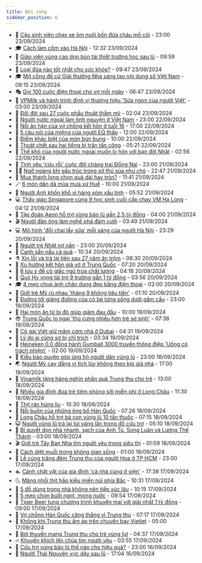```yaml
---
title: Đời sống
sidebar_position: 6
---
```


<!-- vnexpress-doi-song:START -->
- 🚀 [Cậu sinh viên chạy xe ôm nuôi bốn đứa cháu mồ côi](https://vnexpress.net/cau-sinh-vien-chay-xe-om-nuoi-bon-dua-chau-mo-coi-4795185.html) - 23:00 23/09/2024
- 🎓 [Cách làm cốm xào Hà Nội](https://vnexpress.net/cach-lam-com-xao-ha-noi-4796107.html) - 12:32 23/09/2024
- 🚦 [Giáo viên vùng cao dọn bùn tái thiết trường học sau lũ](https://vnexpress.net/giao-vien-vung-cao-don-bun-tai-thiet-truong-hoc-sau-lu-4795804.html) - 09:59 23/09/2024
- 🦣 [Loại đũa nào tốt nhất cho sức khỏe?](https://vnexpress.net/loai-dua-nao-tot-nhat-cho-suc-khoe-4796002.html) - 09:47 23/09/2024
- 🎓 [Mở cổng đề cử Giải thưởng Nhà sáng tạo nội dung số Việt Nam](https://vnexpress.net/mo-cong-de-cu-giai-thuong-nha-sang-tao-noi-dung-so-viet-nam-4796035.html) - 08:15 23/09/2024
- 🎭 [Gọi 100 cuộc điện thoại cho vợ mỗi ngày](https://vnexpress.net/goi-100-cuoc-dien-thoai-cho-vo-moi-ngay-4796009.html) - 06:47 23/09/2024
- 🦅 [VPMilk và hành trình định vị thương hiệu &#39;Sữa ngon của người Việt&#39;](https://vnexpress.net/vpmilk-va-hanh-trinh-dinh-vi-thuong-hieu-sua-ngon-cua-nguoi-viet-4791826.html) - 03:00 23/09/2024
- 🎃 [Đổi đời sau 27 cuộc phẫu thuật thẩm mỹ](https://vnexpress.net/doi-doi-sau-27-cuoc-phau-thuat-tham-my-4795707.html) - 02:04 23/09/2024
- 💪 [Người nước ngoài làm tình nguyện ở Việt Nam](https://vnexpress.net/nguoi-nuoc-ngoai-lam-tinh-nguyen-o-viet-nam-4794165.html) - 23:00 22/09/2024
- 🐻 [Nỗi ân hận của vợ chồng kết hôn ở tuổi 16](https://vnexpress.net/noi-an-han-cua-vo-chong-ket-hon-o-tuoi-16-4793729.html) - 17:00 22/09/2024
- 🧠 [5 câu nói cửa miệng của người EQ thấp](https://vnexpress.net/5-cau-noi-cua-mieng-cua-nguoi-eq-thap-4795677.html) - 12:00 22/09/2024
- 🐘 [Điểm khác biệt của món bún bung](https://vnexpress.net/diem-khac-biet-cua-mon-bun-bung-4795572.html) - 10:00 22/09/2024
- 👹 [Thoát chết sau hai tiếng bị trăn tấn công](https://vnexpress.net/thoat-chet-sau-hai-tieng-bi-tran-tan-cong-4795121.html) - 05:21 22/09/2024
- 💂 [Thế khó của người nước ngoài muốn ly hôn với bạn đời Nhật](https://vnexpress.net/the-kho-cua-nguoi-nuoc-ngoai-muon-ly-hon-voi-ban-doi-nhat-4795468.html) - 02:56 22/09/2024
- 🦍 [Tình yêu &#39;cứu rỗi&#39; cuộc đời chàng trai Đồng Nai](https://vnexpress.net/tinh-yeu-cuu-roi-cuoc-doi-chang-trai-dong-nai-4790363.html) - 23:00 21/09/2024
- 🧑‍🏫 [Ngỡ ngàng khi gấu trúc trong sở thú sủa như chó](https://vnexpress.net/ngo-ngang-khi-gau-truc-trong-so-thu-sua-nhu-cho-4795543.html) - 22:47 21/09/2024
- 🧰 [Mua thanh long chọn quả dài hay tròn?](https://vnexpress.net/mua-thanh-long-chon-qua-dai-hay-tron-4795458.html) - 11:41 21/09/2024
- 🪄 [6 món dân dã mùa mưa xứ Huế](https://vnexpress.net/6-mon-dan-da-mua-mua-xu-hue-4795360.html) - 10:00 21/09/2024
- 🐲 [Người Anh khốn khổ vì hàng xóm xấu tính](https://vnexpress.net/nguoi-anh-khon-kho-vi-hang-xom-xau-tinh-4795056.html) - 05:52 21/09/2024
- 💻 [Thầy giáo Singapore cùng 9 học sinh cuối cấp chạy VM Hạ Long](https://vnexpress.net/thay-giao-singapore-cung-9-hoc-sinh-cuoi-cap-chay-vm-ha-long-4795295.html) - 04:12 21/09/2024
- 🐘 [Tập đoàn Aeon hỗ trợ vùng bão lũ gần 2,5 tỷ đồng](https://vnexpress.net/tap-doan-aeon-ho-tro-vung-bao-lu-gan-2-5-ty-dong-4793359.html) - 04:00 21/09/2024
- 🎬 [Người đàn ông làm nghề phá đám cưới](https://vnexpress.net/nguoi-dan-ong-lam-nghe-pha-dam-cuoi-4795014.html) - 03:49 21/09/2024
- 💻 [Mô hình &#39;đổi chai lấy sữa&#39; mỗi sáng của người Hà Nội](https://vnexpress.net/mo-hinh-doi-chai-lay-sua-moi-sang-cua-nguoi-ha-noi-4795200.html) - 23:29 20/09/2024
- 🧰 [Người trẻ Nhật nợ nần](https://vnexpress.net/nguoi-tre-nhat-no-nan-4794850.html) - 23:00 20/09/2024
- 🫣 [Canh sắn nấu cá quả](https://vnexpress.net/canh-san-nau-ca-qua-4795035.html) - 10:34 20/09/2024
- ⚗️ [Xin lỗi và trả lại tiền sau 27 năm ăn trộm](https://vnexpress.net/xin-loi-va-tra-lai-tien-sau-27-nam-an-trom-4795034.html) - 08:30 20/09/2024
- 🌊 [Xu hướng kết hôn giả vờ ở Trung Quốc](https://vnexpress.net/xu-huong-ket-hon-gia-vo-o-trung-quoc-4794603.html) - 07:20 20/09/2024
- 💃 [6 lưu ý để có giấc ngủ trưa chất lượng](https://vnexpress.net/6-luu-y-de-co-giac-ngu-trua-chat-luong-4795037.html) - 04:18 20/09/2024
- 🦆 [Quỹ Hy vọng tài trợ 9 trường gần 1 tỷ đồng](https://vnexpress.net/quy-hy-vong-tai-tro-9-truong-gan-1-ty-dong-4794917.html) - 03:56 20/09/2024
- 🎓 [4 mẹo chụp ảnh chân dung đẹp bằng điện thoại](https://vnexpress.net/4-meo-chup-anh-chan-dung-dep-bang-dien-thoai-4794892.html) - 02:00 20/09/2024
- 💪 [Giới trẻ Mỹ rủ nhau &#39;tháng 9 không tiêu tiền&#39;](https://vnexpress.net/gioi-tre-my-ru-nhau-thang-9-khong-tieu-tien-4794846.html) - 01:10 20/09/2024
- 🤔 [Đường tới giảng đường của cô bé từng sống dưới gầm cầu](https://vnexpress.net/duong-toi-giang-duong-cua-co-be-tung-song-duoi-gam-cau-4794356.html) - 23:00 19/09/2024
- 🧰 [Hai món ăn từ bí đỏ giúp giảm đau đầu](https://vnexpress.net/hai-mon-an-tu-bi-do-giup-giam-dau-dau-4794625.html) - 10:00 19/09/2024
- 😎 [Trung Quốc lo ngại &#39;thú cưng nhiều hơn trẻ sơ sinh&#39;](https://vnexpress.net/trung-quoc-lo-ngai-thu-cung-nhieu-hon-tre-so-sinh-4794612.html) - 07:38 19/09/2024
- 🌮 [Cô gái Việt giữ mâm cơm nhà ở Dubai](https://vnexpress.net/co-gai-viet-giu-mam-com-nha-o-dubai-4793852.html) - 04:31 19/09/2024
- 🧠 [Lý do ai cũng sợ bị chỉ trích](https://vnexpress.net/ly-do-ai-cung-so-bi-chi-trich-4794593.html) - 03:34 19/09/2024
- 🎡 [Heineken 0.0 đồng hành Gumball 3000 truyền thông điệp &#39;Uống có trách nhiệm&#39;](https://vnexpress.net/heineken-0-0-dong-hanh-gumball-3000-truyen-thong-diep-uong-co-trach-nhiem-4794361.html) - 02:00 19/09/2024
- 🎡 [Kiều bào quyên góp ủng hộ người dân vùng lũ](https://vnexpress.net/kieu-bao-quyen-gop-ung-ho-nguoi-dan-vung-lu-4794164.html) - 23:00 18/09/2024
- 🌏 [Người Mỹ cay đắng vì tích lũy không theo kịp giá nhà](https://vnexpress.net/nguoi-my-cay-dang-vi-tich-luy-khong-theo-kip-gia-nha-4794350.html) - 17:00 18/09/2024
- 🐻 [Vinamilk tặng hàng nghìn phần quà Trung thu cho trẻ](https://vnexpress.net/vinamilk-tang-hang-nghin-phan-qua-trung-thu-cho-tre-4794422.html) - 13:00 18/09/2024
- 💂 [Nhiều gia đình đưa trẻ tiêm phòng sởi miễn phí ở Long Châu](https://vnexpress.net/nhieu-gia-dinh-dua-tre-tiem-phong-soi-mien-phi-o-long-chau-4794396.html) - 11:30 18/09/2024
- 🥸 [Thịt rán húng lìu](https://vnexpress.net/doi-song-cooking-thit-ran-hung-liu-4794347.html) - 10:30 18/09/2024
- 🌋 [Nỗi buồn của những ông bố Hàn Quốc](https://vnexpress.net/noi-buon-cua-nhung-ong-bo-han-quoc-4794028.html) - 07:26 18/09/2024
- 🦩 [Long Châu hỗ trợ bà con vùng lũ 10 tấn thuốc](https://vnexpress.net/long-chau-ho-tro-ba-con-vung-lu-10-tan-thuoc-4794116.html) - 07:15 18/09/2024
- 😺 [Người vùng lũ trả lại túi vàng lẫn trong đồ cứu trợ](https://vnexpress.net/nguoi-vung-lu-tra-lai-tui-vang-lan-trong-do-cuu-tro-4794172.html) - 05:10 18/09/2024
- 🐻 [Bí quyết dọn nhà nhanh, sạch của Anh Tú, Song Luân và Lương Thế Thành](https://vnexpress.net/bi-quyet-don-nha-nhanh-sach-cua-anh-tu-song-luan-va-luong-the-thanh-4789932.html) - 03:00 18/09/2024
- 🎬 [Giới trẻ Tây Ban Nha tìm người yêu trong siêu thị](https://vnexpress.net/gioi-tre-tay-ban-nha-tim-nguoi-yeu-trong-sieu-thi-4793853.html) - 01:09 18/09/2024
- 🎊 [Cách diệt muỗi trong không gian sống](https://vnexpress.net/cach-diet-muoi-trong-khong-gian-song-4792650.html) - 01:00 18/09/2024
- 💄 [Lễ cúng trăng đêm Trung thu của người Hoa ở TP HCM](https://vnexpress.net/le-cung-trang-dem-trung-thu-cua-nguoi-hoa-o-tp-hcm-4794014.html) - 23:00 17/09/2024
- 🏊 [Cảnh chật vật của gia đình &#39;cả nhà cùng ở viện&#39;](https://vnexpress.net/canh-chat-vat-cua-gia-dinh-ca-nha-cung-o-vien-4793133.html) - 17:38 17/09/2024
- 🌜 [Măng nhồi thịt hấp kiểu miền núi phía Bắc](https://vnexpress.net/doi-song-cooking-mang-nhoi-thit-hap-kieu-mien-nui-phia-bac-4793748.html) - 10:31 17/09/2024
- 🤡 [5 đồ dùng trong nhà không nên tiếp xúc lâu](https://vnexpress.net/5-do-dung-trong-nha-khong-nen-tiep-xuc-lau-4793703.html) - 10:15 17/09/2024
- 🥰 [5 mẹo chọn bưởi ngọt, mọng nước](https://vnexpress.net/5-meo-chon-buoi-ngot-mong-nuoc-4792494.html) - 09:54 17/09/2024
- 🦍 [Tiger Beer tung chương trình khuyến mại với giải nhất 1 tỷ đồng](https://vnexpress.net/tiger-beer-tung-chuong-trinh-khuyen-mai-voi-giai-nhat-1-ty-dong-4793881.html) - 09:00 17/09/2024
- 🫣 [Vợ chồng Hàn Quốc căng thẳng vì Trung thu](https://vnexpress.net/vo-chong-han-quoc-cang-thang-vi-trung-thu-4793842.html) - 07:17 17/09/2024
- 🚦 [Không khí Trung thu ấm áp trên chuyến bay Vietjet](https://vnexpress.net/khong-khi-trung-thu-am-ap-tren-chuyen-bay-vietjet-4793794.html) - 05:00 17/09/2024
- 🐘 [Bơi thuyền mang Trung thu cho trẻ vùng lụt](https://vnexpress.net/boi-thuyen-mang-trung-thu-cho-tre-vung-lut-4793789.html) - 04:37 17/09/2024
- 🔥 [Khuyến khích lên chùa tìm người yêu](https://vnexpress.net/khuyen-khich-len-chua-tim-nguoi-yeu-4793524.html) - 03:55 17/09/2024
- 🎃 [Cứu trợ vùng bão lũ thế nào cho hiệu quả?](https://vnexpress.net/cuu-tro-vung-bao-lu-the-nao-cho-hieu-qua-4792677.html) - 23:00 16/09/2024
- 🥳 [Người Thái Nguyên vực dậy sau lũ](https://vnexpress.net/nguoi-thai-nguyen-vuc-day-sau-lu-4793526.html) - 17:04 16/09/2024<!-- vnexpress-doi-song:END -->
